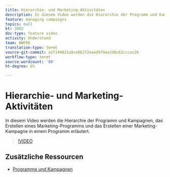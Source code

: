 ```yaml
---
title: Hierarchie- und Marketing-Aktivitäten
description: In diesem Video werden die Hierarchie der Programm und Kampagnen in Adobe Campaign Standard (ACS), das Erstellen eines Marketing-Programms und das Erstellen einer Marketing-Kampagne in einem Programm erläutert.
feature: managing campaigns
topics: null
kt: 3892
doc-type: feature video
activity: Understand
team: WWFRE
translation-type: tm+mt
source-git-commit: a2f194821a9ce06272eaed979ee2d8c62cccac2b
workflow-type: tm+mt
source-wordcount: '80'
ht-degree: 6%

---
```



# Hierarchie- und Marketing-Aktivitäten

In diesem Video werden die Hierarchie der Programm und Kampagnen, das Erstellen eines Marketing-Programms und das Erstellen einer Marketing-Kampagne in einem Programm erläutert.

>[!VIDEO](https://video.tv.adobe.com/v/18465?quality=12)

## Zusätzliche Ressourcen

* [Programme und Kampagnen](https://docs.adobe.com/content/help/en/campaign-standard/using/getting-started/marketing-plans/programs-and-campaigns.html)
